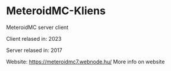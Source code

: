 # MeteroidMC-Kliens
MeteroidMC server client

Client relased in: 2023 

Server relased in: 2017

Website: https://meteroidmc7.webnode.hu/
More info on website
